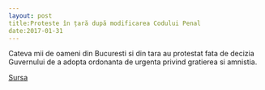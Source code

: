 ```yaml
---
layout: post
title:Proteste în țară după modificarea Codului Penal
date:2017-01-31
---
```


Cateva mii de oameni din Bucuresti si din tara au protestat fata de decizia Guvernului de a adopta ordonanta de urgenta privind gratierea si amnistia.  


[Sursa](http://www.agerpres.ro/social/2017/01/31/cateva-sute-de-persoane-protesteaza-la-guvern-23-18-48)
